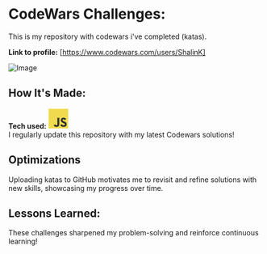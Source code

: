 # CodeWars Challenges:

This is my repository with codewars i've completed (katas).
<br>

**Link to profile:** [https://www.codewars.com/users/ShalinK]

<img width="1048" alt="Image" src="https://github.com/user-attachments/assets/6067851e-0659-449d-9a8a-012ac1d7cd15" />

## How It's Made:

**Tech used:** <img src="https://raw.githubusercontent.com/devicons/devicon/master/icons/javascript/javascript-original.svg" alt="javascript" width="40" height="40"/><br>
I regularly update this repository with my latest Codewars solutions!

## Optimizations

Uploading katas to GitHub motivates me to revisit and refine solutions with new skills, showcasing my progress over time.

## Lessons Learned:

These challenges sharpened my problem-solving and reinforce continuous learning!

